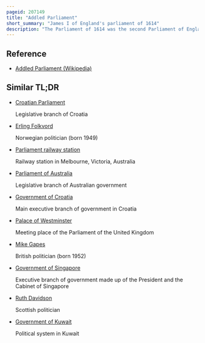 ```yaml
---
pageid: 207149
title: "Addled Parliament"
short_summary: "James I of England's parliament of 1614"
description: "The Parliament of 1614 was the second Parliament of England of the Reign of James Vi and i and sat between 5 April and 7 June 1614. Lasting only two Months and two Days, it saw no Bills Pass and was not even regarded as a Parliament by its Contemporaries. However, for its Failure it has been known to Posterity as the Addled Parliament."
---
```


## Reference

- [Addled Parliament (Wikipedia)](https://en.wikipedia.org/?curid=207149)

## Similar TL;DR

- [Croatian Parliament](/tldr/en/croatian-parliament)

  Legislative branch of Croatia

- [Erling Folkvord](/tldr/en/erling-folkvord)

  Norwegian politician (born 1949)

- [Parliament railway station](/tldr/en/parliament-railway-station)

  Railway station in Melbourne, Victoria, Australia

- [Parliament of Australia](/tldr/en/parliament-of-australia)

  Legislative branch of Australian government

- [Government of Croatia](/tldr/en/government-of-croatia)

  Main executive branch of government in Croatia

- [Palace of Westminster](/tldr/en/palace-of-westminster)

  Meeting place of the Parliament of the United Kingdom

- [Mike Gapes](/tldr/en/mike-gapes)

  British politician (born 1952)

- [Government of Singapore](/tldr/en/government-of-singapore)

  Executive branch of government made up of the President and the Cabinet of Singapore

- [Ruth Davidson](/tldr/en/ruth-davidson)

  Scottish politician

- [Government of Kuwait](/tldr/en/government-of-kuwait)

  Political system in Kuwait
